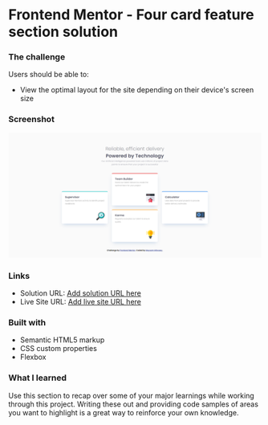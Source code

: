 # Frontend Mentor - Four card feature section solution

### The challenge

Users should be able to:

- View the optimal layout for the site depending on their device's screen size

### Screenshot

![](./screenshot.png)

### Links

- Solution URL: [Add solution URL here](https://your-solution-url.com)
- Live Site URL: [Add live site URL here](https://your-live-site-url.com)

### Built with

- Semantic HTML5 markup
- CSS custom properties
- Flexbox

### What I learned

Use this section to recap over some of your major learnings while working through this project. Writing these out and providing code samples of areas you want to highlight is a great way to reinforce your own knowledge.
